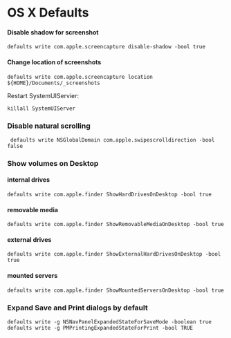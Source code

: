 # OS X Defaults


#### Disable shadow for screenshot

    defaults write com.apple.screencapture disable-shadow -bool true


#### Change location of screenshots

    defaults write com.apple.screencapture location ${HOME}/Documents/_screenshots

Restart SystemUIServier:

    killall SystemUIServer


### Disable natural scrolling

     defaults write NSGlobalDomain com.apple.swipescrolldirection -bool false


### Show volumes on Desktop

#### internal drives 

    defaults write com.apple.finder ShowHardDrivesOnDesktop -bool true

#### removable media

    defaults write com.apple.finder ShowRemovableMediaOnDesktop -bool true


#### external drives

    defaults write com.apple.finder ShowExternalHardDrivesOnDesktop -bool true

#### mounted servers 

    defaults write com.apple.finder ShowMountedServersOnDesktop -bool true

### Expand Save and Print dialogs by default

    defaults write -g NSNavPanelExpandedStateForSaveMode -boolean true
    defaults write -g PMPrintingExpandedStateForPrint -bool TRUE


